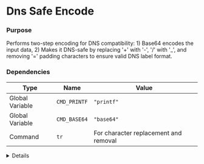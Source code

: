 # Dns Safe Encode

### Purpose
Performs two-step encoding for DNS compatibility: 1) Base64 encodes the input data, 2) Makes it DNS-safe by replacing '+' with '-', '/' with '_', and removing '=' padding characters to ensure valid DNS label format.

### Dependencies
| Type | Name | Value |
|------|------|-------|
| Global Variable | `CMD_PRINTF` | `"printf"` |
| Global Variable | `CMD_BASE64` | `"base64"` |
| Command | `tr` | For character replacement and removal |

<details>

```shell
core_dns_safe_encode() {
    local data="$1"
    local encoded
    
    # Always base64 encode first for consistency
    encoded=$("$CMD_PRINTF" '%s' "$data" | $CMD_BASE64)
    
    # Make DNS-safe (replace + with -, / with _, remove =)
    encoded=$("$CMD_PRINTF" '%s' "$encoded" | tr '+/' '-_' | tr -d '=')
    
    $CMD_PRINTF "%s" "$encoded"
}
```

</details> 